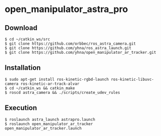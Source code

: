 # open_manipulator_astra_pro

## Download
```
$ cd ~/catkin_ws/src
$ git clone https://github.com/orbbec/ros_astra_camera.git
$ git clone https://github.com/yhna/ros_astra_launch.git
$ git clone https://github.com/yhna/open_manipulator_ar_tracker.git
```

## Installation
```
$ sudo apt-get install ros-kinetic-rgbd-launch ros-kinetic-libuvc-camera ros-kinetic-ar-track-alvar
$ cd ~/catkin_ws && catkin_make
$ roscd astra_camera && ./scripts/create_udev_rules
```
## Execution
```
$ roslaunch astra_launch astrapro.launch
$ roslaunch open_manipulator_ar_tracker open_manipulator_ar_tracker.launch
```
